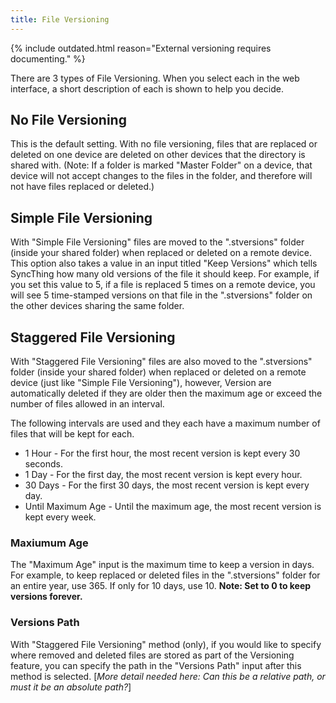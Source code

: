 ```yaml
---
title: File Versioning
---
```


{% include outdated.html reason="External versioning requires documenting." %}

There are 3 types of File Versioning. When you select each in the web
interface, a short description of each is shown to help you decide.

## No File Versioning

This is the default setting. With no file versioning, files that are replaced
or deleted on one device are deleted on other devices that the directory is
shared with. (Note: If a folder is marked "Master Folder" on a device, that
device will not accept changes to the files in the folder, and therefore will
not have files replaced or deleted.)

## Simple File Versioning

With "Simple File Versioning" files are moved to the ".stversions" folder
(inside your shared folder) when replaced or deleted on a remote device. This
option also takes a value in an input titled "Keep Versions" which tells
SyncThing how many old versions of the file it should keep. For example, if
you set this value to 5, if a file is replaced 5 times on a remote device, you
will see 5 time-stamped versions on that file in the ".stversions" folder on
the other devices sharing the same folder.

## Staggered File Versioning

With "Staggered File Versioning" files are also moved to the ".stversions"
folder (inside your shared folder) when replaced or deleted on a remote device
(just like "Simple File Versioning"), however, Version are automatically
deleted if they are older then the maximum age or exceed the number of files
allowed in an interval.

The following intervals are used and they each have a maximum number of files that will be kept for each.

* 1 Hour - For the first hour, the most recent version is kept every 30 seconds. 
* 1 Day - For the first day, the most recent version is kept every hour.
* 30 Days - For the first 30 days, the most recent version is kept every day. 
* Until Maximum Age - Until the maximum age, the most recent version is kept every week.

### Maxiumum Age

The "Maximum Age" input is the maximum time to keep a version in days. For
example, to keep replaced or deleted files in the ".stversions" folder for an
entire year, use 365. If only for 10 days, use 10. **Note: Set to 0 to keep
versions forever.**

### Versions Path

With "Staggered File Versioning" method (only), if you would like to specify
where removed and deleted files are stored as part of the Versioning feature,
you can specify the path in the "Versions Path" input after this method is
selected. [_More detail needed here: Can this be a relative path, or must it
be an absolute path?_]
